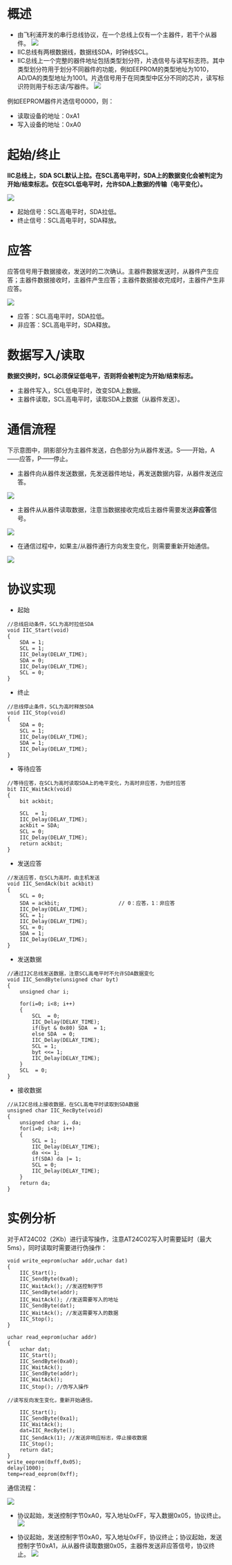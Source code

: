 # 概述
* 由飞利浦开发的串行总线协议，在一个总线上仅有一个主器件，若干个从器件。
![](https://imgs.raincorn.top/imgs/20200807094553.png)
* IIC总线有两根数据线，数据线SDA，时钟线SCL。
* IIC总线上一个完整的器件地址包括类型划分符，片选信号与读写标志符。其中类型划分符用于划分不同器件的功能，例如EEPROM的类型地址为1010，AD/DA的类型地址为1001。片选信号用于在同类型中区分不同的芯片，读写标识符则用于标志读/写器件。
![](https://imgs.raincorn.top/imgs/20200807095147.png)

例如EEPROM器件片选信号0000，则：
* 读取设备的地址：0xA1
* 写入设备的地址：0xA0

# 起始/终止
**IIC总线上，SDA SCL默认上拉。在SCL高电平时，SDA上的数据变化会被判定为开始/结束标志。仅在SCL低电平时，允许SDA上数据的传输（电平变化）。**

![](https://imgs.raincorn.top/imgs/20200807095841.png)
* 起始信号：SCL高电平时，SDA拉低。
* 终止信号：SCL高电平时，SDA释放。

# 应答
应答信号用于数据接收，发送时的二次确认。主器件数据发送时，从器件产生应答；主器件数据接收时，主器件产生应答；主器件数据接收完成时，主器件产生非应答。

![](https://imgs.raincorn.top/imgs/20200807101124.png)
* 应答：SCL高电平时，SDA拉低。
* 非应答：SCL高电平时，SDA释放。

# 数据写入/读取
**数据交换时，SCL必须保证低电平，否则将会被判定为开始/结束标志。**
* 主器件写入，SCL低电平时，改变SDA上数据。
* 主器件读取，SCL高电平时，读取SDA上数据（从器件发送）。

# 通信流程
下示意图中，阴影部分为主器件发送，白色部分为从器件发送。S——开始，A——应答，P——停止。
* 主器件向从器件发送数据，先发送器件地址，再发送数据内容，从器件发送应答。

![](https://imgs.raincorn.top/imgs/20200807101712.png)

* 主器件从从器件读取数据，注意当数据接收完成后主器件需要发送**非应答**信号。

![](https://imgs.raincorn.top/imgs/20200807101757.png)

* 在通信过程中，如果主/从器件通行方向发生变化，则需要重新开始通信。

![](https://imgs.raincorn.top/imgs/20200807101908.png)

# 协议实现
* 起始
```
//总线启动条件，SCL为高时拉低SDA
void IIC_Start(void)
{
    SDA = 1;
    SCL = 1;
    IIC_Delay(DELAY_TIME);
    SDA = 0;
    IIC_Delay(DELAY_TIME);
    SCL = 0;	
}
```
* 终止
```
//总线停止条件，SCL为高时释放SDA
void IIC_Stop(void)
{
    SDA = 0;
    SCL = 1;
    IIC_Delay(DELAY_TIME);
    SDA = 1;
    IIC_Delay(DELAY_TIME);
}
```
* 等待应答
```
//等待应答，在SCL为高时读取SDA上的电平变化，为高时非应答，为低时应答
bit IIC_WaitAck(void)
{
    bit ackbit;
	
    SCL  = 1;
    IIC_Delay(DELAY_TIME);
    ackbit = SDA;
    SCL = 0;
    IIC_Delay(DELAY_TIME);
    return ackbit;
}
```
* 发送应答
```
//发送应答，在SCL为高时，由主机发送
void IIC_SendAck(bit ackbit)
{
    SCL = 0;
    SDA = ackbit;  					// 0：应答，1：非应答
    IIC_Delay(DELAY_TIME);
    SCL = 1;
    IIC_Delay(DELAY_TIME);
    SCL = 0; 
    SDA = 1;
    IIC_Delay(DELAY_TIME);
}
```
* 发送数据
```
//通过I2C总线发送数据，注意SCL高电平时不允许SDA数据变化
void IIC_SendByte(unsigned char byt)
{
    unsigned char i;

    for(i=0; i<8; i++)
    {
        SCL  = 0;
        IIC_Delay(DELAY_TIME);
        if(byt & 0x80) SDA  = 1;
        else SDA  = 0;
        IIC_Delay(DELAY_TIME);
        SCL = 1;
        byt <<= 1;
        IIC_Delay(DELAY_TIME);
    }
    SCL  = 0;  
}
```
* 接收数据
```
//从I2C总线上接收数据，在SCL高电平时读取到SDA数据
unsigned char IIC_RecByte(void)
{
    unsigned char i, da;
    for(i=0; i<8; i++)
    {   
    	SCL = 1;
        IIC_Delay(DELAY_TIME);
        da <<= 1;
        if(SDA) da |= 1;
        SCL = 0;
        IIC_Delay(DELAY_TIME);
    }
    return da;    
}

```

# 实例分析
对于AT24C02（2Kb）进行读写操作，注意AT24C02写入时需要延时（最大5ms），同时读取时需要进行伪操作：
```
void write_eeprom(uchar addr,uchar dat)
{
	IIC_Start();
	IIC_SendByte(0xa0);
	IIC_WaitAck(); //发送控制字节
	IIC_SendByte(addr);
	IIC_WaitAck(); //发送需要写入的地址
	IIC_SendByte(dat);
	IIC_WaitAck(); //发送需要写入的数据
	IIC_Stop();
}

uchar read_eeprom(uchar addr)
{
	uchar dat;
	IIC_Start();
	IIC_SendByte(0xa0);
	IIC_WaitAck();
	IIC_SendByte(addr);
	IIC_WaitAck(); 
    IIC_Stop(); //伪写入操作

//读写反向发生变化，重新开始通信。

	IIC_Start();
	IIC_SendByte(0xa1);
	IIC_WaitAck();
	dat=IIC_RecByte();
	IIC_SendAck(1); //发送非响应标志，停止接收数据
	IIC_Stop();
	return dat;
}
write_eeprom(0xff,0x05);
delay(1000);
temp=read_eeprom(0xff);
```
通信流程：

![](https://imgs.raincorn.top/imgs/20200807123350.png)
* 协议起始，发送控制字节0xA0，写入地址0xFF，写入数据0x05，协议终止。
![](https://imgs.raincorn.top/imgs/20200807114554.png)

* 协议起始，发送控制字节0xA0，写入地址0xFF，协议终止；协议起始，发送控制字节0xA1，从从器件读取数据0x05，主器件发送非应答信号，协议终止。
![](https://imgs.raincorn.top/imgs/20200807114623.png)

